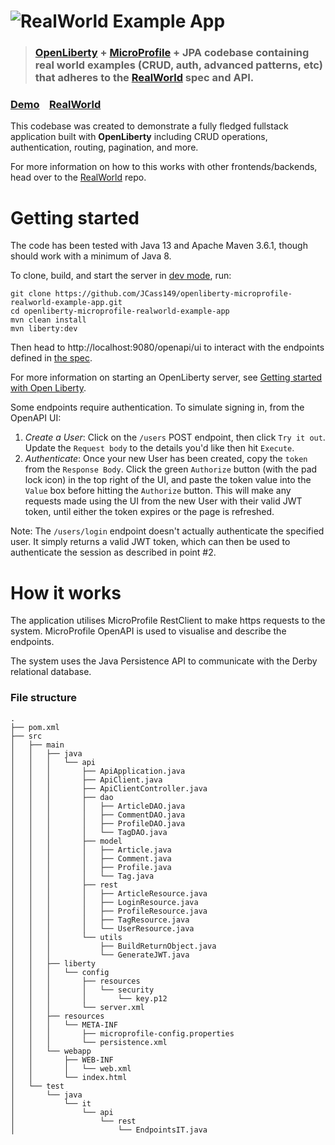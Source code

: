 # ![RealWorld Example App](Images/logo.png)

> ### [OpenLiberty](https://openliberty.io/) + [MicroProfile](https://microprofile.io/) + JPA codebase containing real world examples (CRUD, auth, advanced patterns, etc) that adheres to the [RealWorld](https://github.com/gothinkster/realworld) spec and API.


### [Demo](https://github.com/gothinkster/realworld)&nbsp;&nbsp;&nbsp;&nbsp;[RealWorld](https://github.com/gothinkster/realworld)


This codebase was created to demonstrate a fully fledged fullstack application built with **OpenLiberty** including CRUD operations, authentication, routing, pagination, and more.

For more information on how to this works with other frontends/backends, head over to the [RealWorld](https://github.com/gothinkster/realworld) repo.

# Getting started

The code has been tested with Java 13 and Apache Maven 3.6.1, though should work with a minimum of Java 8.

To clone, build, and start the server in [dev mode](https://openliberty.io/docs/latest/development-mode.html), run: 

```
git clone https://github.com/JCass149/openliberty-microprofile-realworld-example-app.git
cd openliberty-microprofile-realworld-example-app
mvn clean install
mvn liberty:dev
```

Then head to http://localhost:9080/openapi/ui to interact with the endpoints defined in [the spec](https://github.com/gothinkster/realworld/tree/master/api#single-article).

For more information on starting an OpenLiberty server, see [Getting started with Open Liberty](https://openliberty.io/guides/getting-started.html).

Some endpoints require authentication. To simulate signing in, from the OpenAPI UI:
1. *Create a User*: Click on the `/users` POST endpoint, then click `Try it out`. Update the `Request body` to the details you'd like then hit `Execute`.
2. *Authenticate*: Once your new User has been created, copy the `token` from the `Response Body`. Click the green `Authorize` button (with the pad lock icon) in the top right of the UI, and paste the token value into the `Value` box before hitting the `Authorize` button. This will make any requests made using the UI from the new User with their valid JWT token, until either the token expires or the page is refreshed.

Note: The `/users/login` endpoint doesn't actually authenticate the specified user. It simply returns a valid JWT token, which can then be used to authenticate the session as described in point #2.

# How it works

The application utilises MicroProfile RestClient to make https requests to the system. MicroProfile OpenAPI is used to visualise and describe the endpoints. 

The system uses the Java Persistence API to communicate with the Derby relational database.

### File structure
```
.
├── pom.xml
├── src
│   ├── main
│   │   ├── java
│   │   │   └── api
│   │   │       ├── ApiApplication.java
│   │   │       ├── ApiClient.java
│   │   │       ├── ApiClientController.java
│   │   │       ├── dao
│   │   │       │   ├── ArticleDAO.java
│   │   │       │   ├── CommentDAO.java
│   │   │       │   ├── ProfileDAO.java
│   │   │       │   └── TagDAO.java
│   │   │       ├── model
│   │   │       │   ├── Article.java
│   │   │       │   ├── Comment.java
│   │   │       │   ├── Profile.java
│   │   │       │   └── Tag.java
│   │   │       ├── rest
│   │   │       │   ├── ArticleResource.java
│   │   │       │   ├── LoginResource.java
│   │   │       │   ├── ProfileResource.java
│   │   │       │   ├── TagResource.java
│   │   │       │   └── UserResource.java
│   │   │       └── utils
│   │   │           ├── BuildReturnObject.java
│   │   │           └── GenerateJWT.java
│   │   ├── liberty
│   │   │   └── config
│   │   │       ├── resources
│   │   │       │   └── security
│   │   │       │       └── key.p12
│   │   │       └── server.xml
│   │   ├── resources
│   │   │   └── META-INF
│   │   │       ├── microprofile-config.properties
│   │   │       └── persistence.xml
│   │   └── webapp
│   │       ├── WEB-INF
│   │       │   └── web.xml
│   │       └── index.html
│   └── test
│       └── java
│           └── it
│               └── api
│                   └── rest
│                       └── EndpointsIT.java
```
